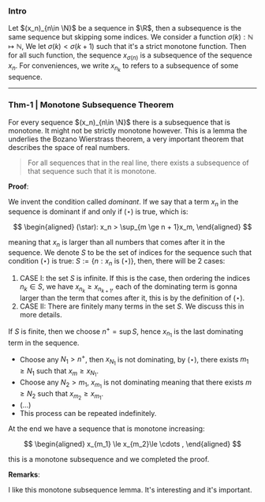 ### **Intro**

Let $(x_n)_{n\in \N}$ be a sequence in $\R$, then a subsequence is the same sequence but skipping some indices. We consider a function $\sigma (k):\mathbb N \mapsto \mathbb N$, We let $\sigma (k) < \sigma(k + 1)$ such that it's a strict monotone function. Then for all such function, the sequence $x_{\sigma(n)}$ is a subsequence of the sequence $x_n$. For conveniences, we write $x_{n_k}$ to refers to a subsequence of some sequence. 


---
### **Thm-1 | Monotone Subsequence Theorem**

For every sequence $(x_n)_{n\in \N}$ there is a subsequence that is monotone. It might not be strictly monotone however. This is a lemma the underlies the Bozano Wierstrass theorem, a very important theorem that describes the space of real numbers. 

> For all sequences that in the real line, there exists a subsequence of that sequence such that it is monotone. 

**Proof**: 

We invent the condition called *dominant*. If we say that a term $x_n$ in the sequence is dominant if and only if $(\star)$ is true, which is: 

$$
\begin{aligned}
    (\star): x_n > \sup_{m \ge n + 1}x_m, 
\end{aligned}
$$

meaning that $x_n$ is larger than all numbers that comes after it in the sequence. We denote $S$ to be the set of indices for the sequence such that condition $(\star)$ is true: $S := \{n: x_n \text{ is } (\star)\}$, then, there will be 2 cases: 
1. CASE I: the set $S$ is infinite. If this is the case, then ordering the indices $n_k\in S$, we have $x_{n_k} \ge x_{n_{k +1}}$, each of the dominating term is gonna larger than the term that comes after it, this is by the definition of $(\star)$. 
2. CASE II: There are finitely many terms in the set $S$. We discuss this in more details. 

If $S$ is finite, then we choose $n^+ = \sup S$, hence $x_{n_1}$ is the last dominating term in the sequence. 

- Choose any $N_1 > n^+$, then $x_{N_1}$ is not dominating, by $(\star)$, there exists $m_1 \ge N_1$ such that $x_m \ge x_{N_1}$. 
- Choose any $N_2 > m_1$, $x_{m_1}$ is not dominating meaning that there exists $m \ge N_2$ such that $x_{m_2} \ge x_{m_1}$. 
- (...)
- This process can be repeated indefinitely. 

At the end we have a sequence that is monotone increasing: 

$$
\begin{aligned}
    x_{m_1} \le x_{m_2}\le \cdots , 
\end{aligned}
$$

this is a monotone subsequence and we completed the proof. 

**Remarks**: 

I like this monotone subsequence lemma. It's interesting and it's important. 